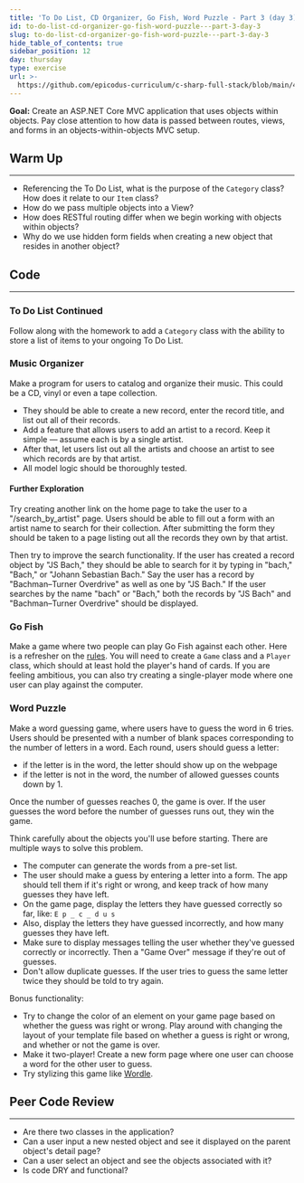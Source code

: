 ```yaml
---
title: 'To Do List, CD Organizer, Go Fish, Word Puzzle - Part 3 (day 3)'
id: to-do-list-cd-organizer-go-fish-word-puzzle---part-3-day-3
slug: to-do-list-cd-organizer-go-fish-word-puzzle---part-3-day-3
hide_table_of_contents: true
sidebar_position: 12
day: thursday
type: exercise
url: >-
  https://github.com/epicodus-curriculum/c-sharp-full-stack/blob/main/4a_to_do_list_cd_organizer_hangman_and_go_fish_classwork.md
---
```


**Goal:** Create an ASP.NET Core MVC application that uses objects within objects. Pay close attention to how data is passed between routes, views, and forms in an objects-within-objects MVC setup.

## Warm Up
---

* Referencing the To Do List, what is the purpose of the `Category` class? How does it relate to our `Item` class?
* How do we pass multiple objects into a View?
* How does RESTful routing differ when we begin working with objects within objects?
* Why do we use hidden form fields when creating a new object that resides in another object?

## Code
---

### To Do List Continued

Follow along with the homework to add a `Category` class with the ability to store a list of items to your ongoing To Do List.

### Music Organizer

Make a program for users to catalog and organize their music. This could be a CD, vinyl or even a tape collection.

* They should be able to create a new record, enter the record title, and list out all of their records.
* Add a feature that allows users to add an artist to a record. Keep it simple — assume each is by a single artist.
* After that, let users list out all the artists and choose an artist to see which records are by that artist.
* All model logic should be thoroughly tested.

#### Further Exploration

Try creating another link on the home page to take the user to a "/search\_by\_artist" page. Users should be able to fill out a form with an artist name to search for their collection. After submitting the form they should be taken to a page listing out all the records they own by that artist.

Then try to improve the search functionality. If the user has created a record object by "JS Bach," they should be able to search for it by typing in "bach," "Bach," or "Johann Sebastian Bach."  Say the user has a record by "Bachman–Turner Overdrive" as well as one by "JS Bach." If the user searches by the name "bach" or "Bach," both the records by "JS Bach" and "Bachman–Turner Overdrive" should be displayed.

### Go Fish

Make a game where two people can play Go Fish against each other. Here is a refresher on the [rules](https://simple.wikipedia.org/wiki/Go_Fish). You will need to create a `Game` class and a `Player` class, which should at least hold the player's hand of cards. If you are feeling ambitious, you can also try creating a single-player mode where one user can play against the computer.

### Word Puzzle

Make a word guessing game, where users have to guess the word in 6 tries. Users should be presented with a number of blank spaces corresponding to the number of letters in a word. Each round, users should guess a letter: 

* if the letter is in the word, the letter should show up on the webpage
* if the letter is not in the word, the number of allowed guesses counts down by 1. 

Once the number of guesses reaches 0, the game is over. If the user guesses the word before the number of guesses runs out, they win the game.

Think carefully about the objects you'll use before starting. There are multiple ways to solve this problem.

* The computer can generate the words from a pre-set list.
* The user should make a guess by entering a letter into a form. The app should tell them if it's right or wrong, and keep track of how many guesses they have left.
* On the game page, display the letters they have guessed correctly so far, like: `E p _ c _ d u s`
* Also, display the letters they have guessed incorrectly, and how many guesses they have left.
* Make sure to display messages telling the user whether they've guessed correctly or incorrectly. Then a "Game Over" message if they're out of guesses.
* Don't allow duplicate guesses. If the user tries to guess the same letter twice they should be told to try again.

Bonus functionality:

* Try to change the color of an element on your game page based on whether the guess was right or wrong. Play around with changing the layout of your template file based on whether a guess is right or wrong, and whether or not the game is over.
* Make it two-player! Create a new form page where one user can choose a word for the other user to guess.
* Try stylizing this game like [Wordle](https://wordplay.com/).

## Peer Code Review
---

* Are there two classes in the application?
* Can a user input a new nested object and see it displayed on the parent object's detail page?
* Can a user select an object and see the objects associated with it?
* Is code DRY and functional?
